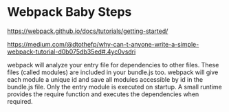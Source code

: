 # Webpack Baby Steps

https://webpack.github.io/docs/tutorials/getting-started/

https://medium.com/@dtothefp/why-can-t-anyone-write-a-simple-webpack-tutorial-d0b075db35ed#.4yc0vsdri

webpack will analyze your entry file for dependencies to other files. These files (called modules) are included in your bundle.js too. webpack will give each module a unique id and save all modules accessible by id in the bundle.js file. Only the entry module is executed on startup. A small runtime provides the require function and executes the dependencies when required.